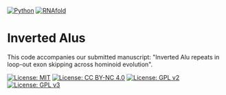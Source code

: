 [![Python](https://img.shields.io/badge/Python-v3.9.18-blue)](https://www.python.org/downloads/release/python-3918/)
[![RNAfold](https://img.shields.io/badge/RNAfold-v2.5.0-purple)](http://rna.tbi.univie.ac.at/cgi-bin/RNAWebSuite/RNAfold.cgi)

# Inverted Alus
This code accompanies our submitted manuscript: "Inverted Alu repeats in loop-out exon skipping across hominoid evolution".

[![License: MIT](https://img.shields.io/badge/License-MIT-yellow.svg)](https://opensource.org/licenses/MIT)
[![License: CC BY-NC 4.0](https://img.shields.io/badge/License-CC_BY--NC_4.0-lightgrey.svg)](https://creativecommons.org/licenses/by-nc/4.0/)
[![License: GPL v2](https://img.shields.io/badge/License-GPL_v2-blue.svg)](https://www.gnu.org/licenses/old-licenses/gpl-2.0.en.html)
[![License: GPL v3](https://img.shields.io/badge/License-GPLv3-blue.svg)](https://www.gnu.org/licenses/gpl-3.0)
